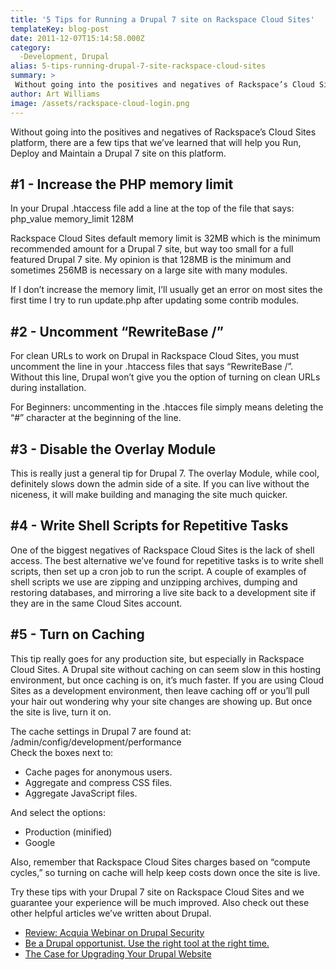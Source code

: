 ```yaml
---
title: '5 Tips for Running a Drupal 7 site on Rackspace Cloud Sites'
templateKey: blog-post
date: 2011-12-07T15:14:58.000Z
category: 
  -Development, Drupal
alias: 5-tips-running-drupal-7-site-rackspace-cloud-sites
summary: > 
 Without going into the positives and negatives of Rackspace’s Cloud Sites platform, there are a few tips that we’ve learned that will help you Run, Deploy and Maintain a Drupal 7 site on this platform.
author: Art Williams
image: /assets/rackspace-cloud-login.png
---
```


Without going into the positives and negatives of Rackspace’s Cloud Sites platform, there are a few tips that we’ve learned that will help you Run, Deploy and Maintain a Drupal 7 site on this platform.

#1 - Increase the PHP memory limit
----------------------------------

In your Drupal .htaccess file add a line at the top of the file that says:  
php\_value memory\_limit 128M

Rackspace Cloud Sites default memory limit is 32MB which is the minimum recommended amount for a Drupal 7 site, but way too small for a full featured Drupal 7 site. My opinion is that 128MB is the minimum and sometimes 256MB is necessary on a large site with many modules.

If I don’t increase the memory limit, I’ll usually get an error on most sites the first time I try to run update.php after updating some contrib modules.

#2 - Uncomment “RewriteBase /”
------------------------------

For clean URLs to work on Drupal in Rackspace Cloud Sites, you must uncomment the line in your .htaccess files that says “RewriteBase /”. Without this line, Drupal won’t give you the option of turning on clean URLs during installation.

For Beginners: uncommenting in the .htacces file simply means deleting the “#” character at the beginning of the line.

#3 - Disable the Overlay Module
-------------------------------

This is really just a general tip for Drupal 7. The overlay Module, while cool, definitely slows down the admin side of a site. If you can live without the niceness, it will make building and managing the site much quicker.

#4 - Write Shell Scripts for Repetitive Tasks
---------------------------------------------

One of the biggest negatives of Rackspace Cloud Sites is the lack of shell access. The best alternative we’ve found for repetitive tasks is to write shell scripts, then set up a cron job to run the script. A couple of examples of shell scripts we use are zipping and unzipping archives, dumping and restoring databases, and mirroring a live site back to a development site if they are in the same Cloud Sites account.

#5 - Turn on Caching
--------------------

This tip really goes for any production site, but especially in Rackspace Cloud Sites. A Drupal site without caching on can seem slow in this hosting environment, but once caching is on, it’s much faster. If you are using Cloud Sites as a development environment, then leave caching off or you’ll pull your hair out wondering why your site changes are showing up. But once the site is live, turn it on.

The cache settings in Drupal 7 are found at: /admin/config/development/performance  
Check the boxes next to:

*   Cache pages for anonymous users.
*   Aggregate and compress CSS files.
*   Aggregate JavaScript files.

And select the options:

*   Production (minified)
*   Google

Also, remember that Rackspace Cloud Sites charges based on “compute cycles,” so turning on cache will help keep costs down once the site is live.

Try these tips with your Drupal 7 site on Rackspace Cloud Sites and we guarantee your experience will be much improved. Also check out these other helpful articles we’ve written about Drupal.

*   [Review: Acquia Webinar on Drupal Security](/blog/11/02/2011/review-acquia-webinar-drupal-security)
*   [Be a Drupal opportunist. Use the right tool at the right time.](/blog/10/14/2011/be-drupal-opportunist-use-right-tool-right-time)
*   [The Case for Upgrading Your Drupal Website](/blog/08/31/2011/case-upgrading-your-drupal-website)